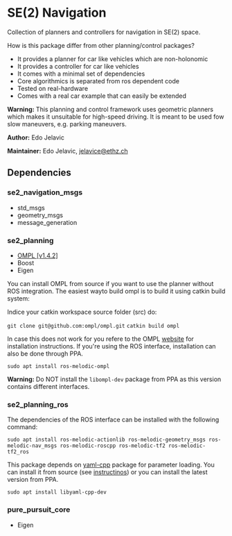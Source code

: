 # SE(2) Navigation

Collection of planners and controllers for navigation in SE(2) space.

How is this package differ from other planning/control packages? 

* It provides a planner for car like vehicles which are non-holonomic
* It provides a controller for car like vehicles
* It comes with a minimal set of dependencies
* Core algorithmics is separated from ros dependent code
* Tested on real-hardware
* Comes with a real car example that can easily be extended

**Warning:** This planning and control framework uses geometric planners which makes it unsuitable for high-speed driving. It is meant to be used fow slow maneuvers, e.g. parking maneuvers. 

**Author:** Edo Jelavic

**Maintainer:** Edo Jelavic, [jelavice@ethz.ch](jelavice@ethz.ch)

## Dependencies

### se2\_navigation\_msgs

* std_msgs
* geometry_msgs
* message_generation


### se2_planning

- [OMPL \[v1.4.2\]](https://github.com/ompl/ompl)
- Boost
- Eigen 

You can install OMPL from source if you want to use the planner without ROS integration. The easiest wayto build ompl is to build it using catkin build system:

Indice your catkin workspace source folder (src) do:

`git clone git@github.com:ompl/ompl.git`
`catkin build ompl` 

In case this does not work for you refere to the OMPL [website](https://github.com/ompl/ompl/blob/master/doc/markdown/installation.md) for installation instructions. If you're using the ROS interface, installation can also be done through PPA.

`sudo apt install ros-melodic-ompl`

**Warning:** Do NOT install the `libompl-dev` package from PPA as this version contains different interfaces.

### se2\_planning\_ros

The dependencies of the ROS interface can be installed with the following command:

`sudo apt install ros-melodic-actionlib ros-melodic-geometry_msgs ros-melodic-nav_msgs ros-melodic-roscpp ros-melodic-tf2 ros-melodic-tf2_ros`

This package depends on [yaml-cpp](https://github.com/jbeder/yaml-cpp) package for parameter loading. You can install it from source (see [instructinos](https://github.com/jbeder/yaml-cpp/blob/master/install.txt)) or you can install the latest version from PPA.

`sudo apt install libyaml-cpp-dev`


### pure\_pursuit\_core

* Eigen

